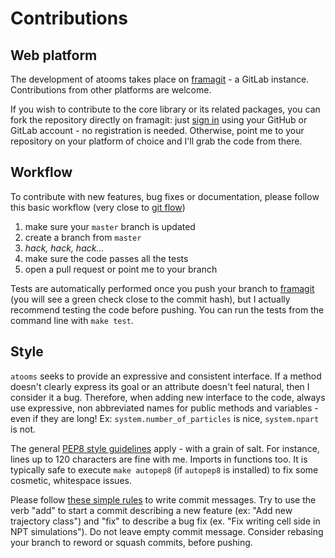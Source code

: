Contributions
=============

Web platform
------------

The development of atooms takes place on [framagit](https://framagit.org/atooms) - a GitLab instance. Contributions from other platforms are welcome.

If you wish to contribute to the core library or its related packages, you can fork the repository directly on framagit: just [sign in](https://framagit.org/users/sign_in) using your GitHub or GitLab account - no registration is needed. Otherwise, point me to your repository on your platform of choice and I'll grab the code from there.

Workflow
--------

To contribute with new features, bug fixes or documentation, please follow this basic workflow (very close to [git flow](https://guides.github.com/introduction/flow/))

1. make sure your `master` branch is updated
2. create a branch from `master`
3. *hack, hack, hack...*
4. make sure the code passes all the tests
5. open a pull request or point me to your branch

Tests are automatically performed once you push your branch to [framagit](https://framagit.org) (you will see a green check close to the commit hash), but I actually recommend testing the code before pushing. You can run the tests from the command line with `make test`.

Style
-----

`atooms` seeks to provide an expressive and consistent interface. If a method doesn't clearly express its goal or an attribute doesn't feel natural, then I consider it a bug. Therefore, when adding new interface to the code, always use expressive, non abbreviated names for public methods and variables - even if they are long! Ex: `system.number_of_particles` is nice, `system.npart` is not.

The general [PEP8 style guidelines](https://www.python.org/dev/peps/pep-0008/) apply - with a grain of salt. For instance, lines up to 120 characters are fine with me. Imports in functions too. It is typically safe to execute `make autopep8` (if `autopep8` is installed) to fix some cosmetic, whitespace issues.

Please follow [these simple rules](https://chris.beams.io/posts/git-commit/) to write commit messages. Try to use the verb "add" to start a commit describing a new feature (ex: "Add new trajectory class") and "fix" to describe a bug fix (ex. "Fix writing cell side in NPT simulations"). Do not leave empty commit message. Consider rebasing your branch to reword or squash commits, before pushing.
